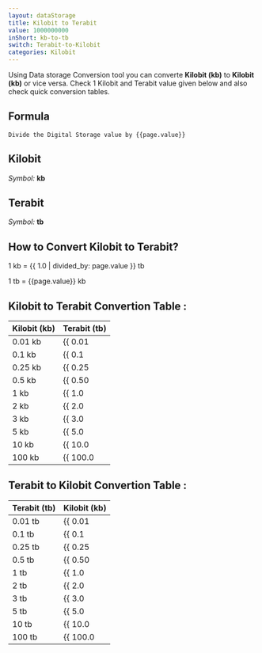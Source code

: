 ```yaml
---
layout: dataStorage
title: Kilobit to Terabit
value: 1000000000
inShort: kb-to-tb
switch: Terabit-to-Kilobit
categories: Kilobit
---
```


Using Data storage Conversion tool you can converte **Kilobit (kb)** to **Kilobit (kb)** or vice versa. Check 1 Kilobit and Terabit value given below and also check quick conversion tables.

## Formula
`Divide the Digital Storage value by {{page.value}}`

## Kilobit
*Symbol:* **kb**

## Terabit
*Symbol:* **tb**

## How to Convert Kilobit to Terabit?

1 kb = {{ 1.0 | divided_by: page.value }} tb

1 tb = {{page.value}} kb


## Kilobit to Terabit Convertion Table :

| Kilobit (kb) | Terabit (tb) |
| ---- | ---- |
| 0.01 kb | {{ 0.01 | divided_by: page.value }} tb |
| 0.1 kb | {{ 0.1 | divided_by: page.value }} tb |
| 0.25 kb | {{ 0.25 | divided_by: page.value }} tb |
| 0.5 kb | {{ 0.50 | divided_by: page.value }} tb |
| 1 kb | {{ 1.0 | divided_by: page.value }} tb |
| 2 kb | {{ 2.0 | divided_by: page.value }} tb |
| 3 kb | {{ 3.0 | divided_by: page.value }} tb |
| 5 kb | {{ 5.0 | divided_by: page.value }} tb |
| 10 kb | {{ 10.0 | divided_by: page.value }} tb |
| 100 kb | {{ 100.0 | divided_by: page.value }} tb |

## Terabit to Kilobit Convertion Table :

| Terabit (tb) | Kilobit (kb) |
| ---- | ---- |
| 0.01 tb | {{ 0.01 | times: page.value }} kb |
| 0.1 tb | {{ 0.1 | times: page.value }} kb |
| 0.25 tb | {{ 0.25 | times: page.value }} kb |
| 0.5 tb | {{ 0.50 | times: page.value }} kb |
| 1 tb | {{ 1.0 | times: page.value }} kb |
| 2 tb | {{ 2.0 | times: page.value }} kb |
| 3 tb | {{ 3.0 | times: page.value }} kb |
| 5 tb | {{ 5.0 | times: page.value }} kb |
| 10 tb | {{ 10.0 | times: page.value }} kb |
| 100 tb | {{ 100.0 | times: page.value }} kb |


<script>
document.getElementById('selectInput')[2].selected = true
document.getElementById('selectOutput')[14].selected = true
</script>
